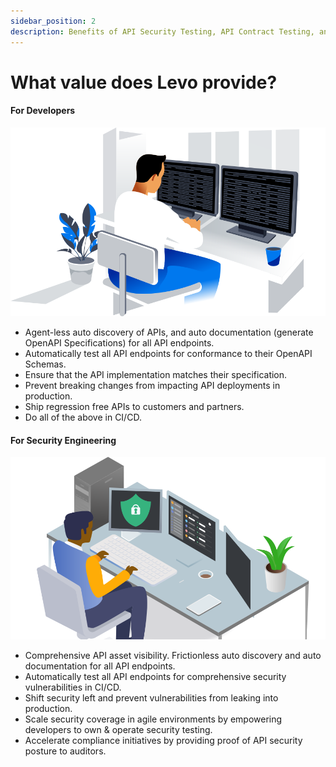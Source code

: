 ```yaml
---
sidebar_position: 2
description: Benefits of API Security Testing, API Contract Testing, and API Observability.
---
```


# What value does Levo provide?

#### For Developers
![](./assets/developers.svg)
- Agent-less auto discovery of APIs, and auto documentation (generate OpenAPI Specifications) for all API endpoints.
- Automatically test all API endpoints for conformance to their OpenAPI Schemas.
- Ensure that the API implementation matches their specification.
- Prevent breaking changes from impacting API deployments in production.
- Ship regression free APIs to customers and partners.
- Do all of the above in CI/CD.

#### For Security Engineering
![](./assets/security-pros.svg)
- Comprehensive API asset visibility. Frictionless auto discovery and auto documentation for all API endpoints.
- Automatically test all API endpoints for comprehensive security vulnerabilities in CI/CD.
- Shift security left and prevent vulnerabilities from leaking into production.
- Scale security coverage in agile environments by empowering developers to own & operate security testing.
- Accelerate compliance initiatives by providing proof of API security posture to auditors.


